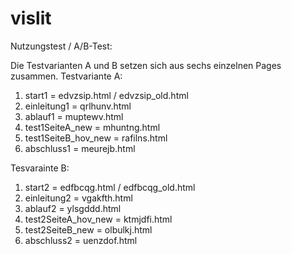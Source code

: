 # vislit

Nutzungstest / A/B-Test:

Die Testvarianten A und B setzen sich aus sechs einzelnen Pages zusammen.
Testvariante A:

1. start1 = edvzsip.html / edvzsip_old.html
2. einleitung1 = qrlhunv.html
3. ablauf1 = muptewv.html
4. test1SeiteA_new = mhuntng.html
5. test1SeiteB_hov_new = rafilns.html
6. abschluss1 = meurejb.html

Tesvarainte B: 

1. start2 = edfbcqg.html / edfbcqg_old.html
2. einleitung2 = vgakfth.html
3. ablauf2 = ylsgddd.html
4. test2SeiteA_hov_new = ktmjdfi.html
5. test2SeiteB_new = olbulkj.html
6. abschluss2 = uenzdof.html
